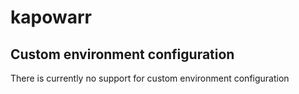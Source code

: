 # kapowarr

## Custom environment configuration

There is currently no support for custom environment configuration
